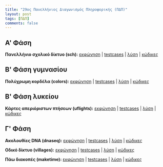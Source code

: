 ```yaml
---
title: "29ος Πανελλήνιος Διαγωνισμός Πληροφορικής (ΠΔΠ)"
layout: post
tags: [ΠΔΠ]
comments: false
---
```


## Α' Φάση
**Πανελλήνιο σχολικό δίκτυο (sch):** 
[εκφώνηση](https://drive.google.com/open?id=1kkWc73NffywjBr8T3v9v06KgyUMtnrS1) \|
[testcases](https://drive.google.com/open?id=1qmqCKtic2rs_BXkSD79XvDqon9QuzdzT) \|
[λύση](/29-PDP-A-sch-solution) \|
[κώδικες](https://drive.google.com/open?id=1t1_ndmIVJTWIFE7vaL8j4AHiRTctBW8t)

## Β' Φάση γυμνασίου
**Πολύχρωμη κορδέλα (colors):** 
[εκφώνηση](https://drive.google.com/open?id=1oXByaXubqmPMBjulEaT1oKNhDcRraSTh) \| 
[testcases](https://drive.google.com/open?id=1hrpoR0REwtgNJbQGHFoIpBeSVNJyFm2V) \|
[λύση](/29-PDP-B-colors-solution) \|
[κώδικες](https://drive.google.com/open?id=11cWL22oClUqwcg-cL9VZzv7QSVHrHiep)

## Β' Φάση λυκείου
**Κάρτες απεριόριστων πτήσεων (uflights):**
[εκφώνηση](https://drive.google.com/open?id=1db45kL3ErBcabadab4Rlrxeu-Kw5qyvT) \|
[testcases](https://drive.google.com/open?id=1lxEOD-eMsNCPsMUt_bBeSM9V98rOr_Ip) \|
[λύση](/29-PDP-B-uflights-solution) \|
[κώδικες](https://drive.google.com/open?id=1hSHGcnKqovrlPYIZpfF9Eb_PMlX_9xeq) 

## Γ' Φάση
**Ακολουθίες DNA (dnaseq):** 
[εκφώνηση](https://drive.google.com/open?id=1hR009Vj3Bds07D0g8_qMqrLF1eDIYgxX) \|
[testcases](https://drive.google.com/open?id=1Hg5XmSzUVveeIQT6LGynzItxxokoX7jF) \|
[λύση](/29-PDP-C-dnaseq-solution) \|
[κώδικες](https://drive.google.com/open?id=1sZKgmKndlPUyljfjCWWZNUnAdZbSo7DH)

**Οδικό δίκτυο (villages):**
[εκφώνηση](https://drive.google.com/open?id=1hR009Vj3Bds07D0g8_qMqrLF1eDIYgxX) \|
[testcases](https://drive.google.com/open?id=1B43Dq3fpNC5KEvwQ5vMWQD30zAcxCo0B) \|
[λύση](/29-PDP-C-villages-solution) \|
[κώδικες](https://drive.google.com/open?id=1VDkcydvBZROG__1RGOtH-t733PmBt-lY)

**Πάω διακοπές (maketime):**
[εκφώνηση](https://drive.google.com/open?id=1hR009Vj3Bds07D0g8_qMqrLF1eDIYgxX) \|
[testcases](https://drive.google.com/open?id=1SGhDbAaR8GywWVuwm3MWbiePj7g3XsiM) \|
[λύση](/29-PDP-C-maketime-solution) \|
[κώδικες](https://drive.google.com/open?id=1VCAzJTX_Nd_dRvHKeSJbEY8utBqKKUJa)
